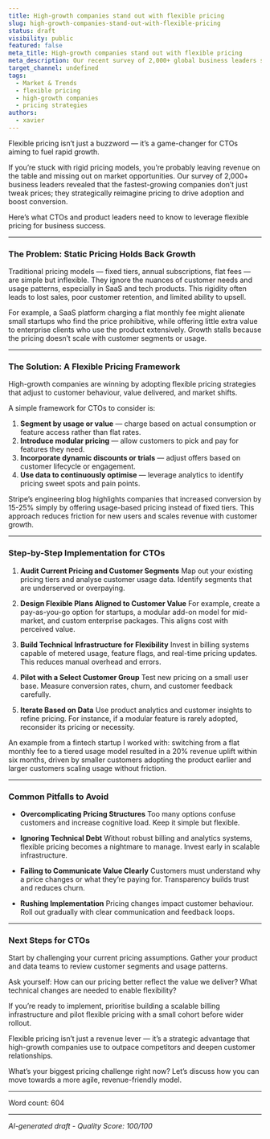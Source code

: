 ```yaml
---
title: High-growth companies stand out with flexible pricing
slug: high-growth-companies-stand-out-with-flexible-pricing
status: draft
visibility: public
featured: false
meta_title: High-growth companies stand out with flexible pricing
meta_description: Our recent survey of 2,000+ global business leaders showed that the fastest-growing companies are approaching pricing differently than their peers. Here are some of the strategies behind their success.
target_channel: undefined
tags:
  - Market & Trends
  - flexible pricing
  - high-growth companies
  - pricing strategies
authors:
  - xavier
---
```


Flexible pricing isn’t just a buzzword — it’s a game-changer for CTOs aiming to fuel rapid growth.

If you’re stuck with rigid pricing models, you’re probably leaving revenue on the table and missing out on market opportunities. Our survey of 2,000+ business leaders revealed that the fastest-growing companies don’t just tweak prices; they strategically reimagine pricing to drive adoption and boost conversion.

Here’s what CTOs and product leaders need to know to leverage flexible pricing for business success.

---

### The Problem: Static Pricing Holds Back Growth

Traditional pricing models — fixed tiers, annual subscriptions, flat fees — are simple but inflexible. They ignore the nuances of customer needs and usage patterns, especially in SaaS and tech products. This rigidity often leads to lost sales, poor customer retention, and limited ability to upsell.

For example, a SaaS platform charging a flat monthly fee might alienate small startups who find the price prohibitive, while offering little extra value to enterprise clients who use the product extensively. Growth stalls because the pricing doesn’t scale with customer segments or usage.

---

### The Solution: A Flexible Pricing Framework

High-growth companies are winning by adopting flexible pricing strategies that adjust to customer behaviour, value delivered, and market shifts.

A simple framework for CTOs to consider is:

1. **Segment by usage or value** — charge based on actual consumption or feature access rather than flat rates.
2. **Introduce modular pricing** — allow customers to pick and pay for features they need.
3. **Incorporate dynamic discounts or trials** — adjust offers based on customer lifecycle or engagement.
4. **Use data to continuously optimise** — leverage analytics to identify pricing sweet spots and pain points.

Stripe’s engineering blog highlights companies that increased conversion by 15-25% simply by offering usage-based pricing instead of fixed tiers. This approach reduces friction for new users and scales revenue with customer growth.

---

### Step-by-Step Implementation for CTOs

1. **Audit Current Pricing and Customer Segments**
   Map out your existing pricing tiers and analyse customer usage data. Identify segments that are underserved or overpaying.

2. **Design Flexible Plans Aligned to Customer Value**
   For example, create a pay-as-you-go option for startups, a modular add-on model for mid-market, and custom enterprise packages. This aligns cost with perceived value.

3. **Build Technical Infrastructure for Flexibility**
   Invest in billing systems capable of metered usage, feature flags, and real-time pricing updates. This reduces manual overhead and errors.

4. **Pilot with a Select Customer Group**
   Test new pricing on a small user base. Measure conversion rates, churn, and customer feedback carefully.

5. **Iterate Based on Data**
   Use product analytics and customer insights to refine pricing. For instance, if a modular feature is rarely adopted, reconsider its pricing or necessity.

An example from a fintech startup I worked with: switching from a flat monthly fee to a tiered usage model resulted in a 20% revenue uplift within six months, driven by smaller customers adopting the product earlier and larger customers scaling usage without friction.

---

### Common Pitfalls to Avoid

- **Overcomplicating Pricing Structures**
  Too many options confuse customers and increase cognitive load. Keep it simple but flexible.

- **Ignoring Technical Debt**
  Without robust billing and analytics systems, flexible pricing becomes a nightmare to manage. Invest early in scalable infrastructure.

- **Failing to Communicate Value Clearly**
  Customers must understand why a price changes or what they’re paying for. Transparency builds trust and reduces churn.

- **Rushing Implementation**
  Pricing changes impact customer behaviour. Roll out gradually with clear communication and feedback loops.

---

### Next Steps for CTOs

Start by challenging your current pricing assumptions. Gather your product and data teams to review customer segments and usage patterns.

Ask yourself: How can our pricing better reflect the value we deliver? What technical changes are needed to enable flexibility?

If you’re ready to implement, prioritise building a scalable billing infrastructure and pilot flexible pricing with a small cohort before wider rollout.

Flexible pricing isn’t just a revenue lever — it’s a strategic advantage that high-growth companies use to outpace competitors and deepen customer relationships.

What’s your biggest pricing challenge right now? Let’s discuss how you can move towards a more agile, revenue-friendly model.

---

Word count: 604

---

_AI-generated draft - Quality Score: 100/100_
